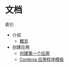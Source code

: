 # 文档

索引

* 介绍
  * [概览](./overview.md)
* 创建应用
  * [创建第一个应用](./first-app.md)
  * [Cordova 应用程序模板](./template.md)